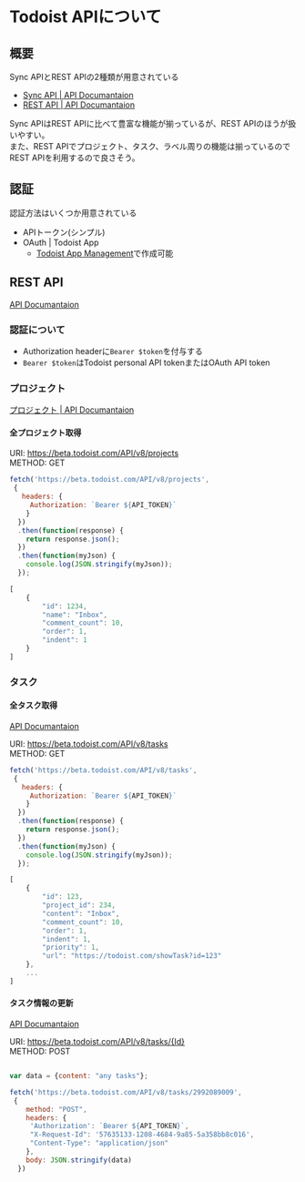 # Todoist APIについて

## 概要
Sync APIとREST APIの2種類が用意されている

- [Sync API | API Documantaion](https://developer.todoist.com/sync/v7/)
- [REST API | API Documantaion](https://doist.github.io/todoist-api/rest/v8/)

Sync APIはREST APIに比べて豊富な機能が揃っているが、REST APIのほうが扱いやすい。  
また、REST APIでプロジェクト、タスク、ラベル周りの機能は揃っているのでREST APIを利用するので良さそう。

## 認証
認証方法はいくつか用意されている

- APIトークン(シンプル)
- OAuth | Todoist App
  - [Todoist App Management](https://developer.todoist.com/appconsole.html)で作成可能

## REST API

[API Documantaion](https://doist.github.io/todoist-api/rest/v8/)

### 認証について
  - Authorization headerに`Bearer $token`を付与する
  - `Bearer $token`はTodoist personal API tokenまたはOAuth API token
  
### プロジェクト
[プロジェクト | API Documantaion](https://doist.github.io/todoist-api/rest/v8/#projects)

#### 全プロジェクト取得

URI: https://beta.todoist.com/API/v8/projects  
METHOD: GET

```js
fetch('https://beta.todoist.com/API/v8/projects',
 {
   headers: {
     Authorization: `Bearer ${API_TOKEN}`
    }
  })
  .then(function(response) {
    return response.json();
  })
  .then(function(myJson) {
    console.log(JSON.stringify(myJson));
  });

[
    {
        "id": 1234,
        "name": "Inbox",
        "comment_count": 10,
        "order": 1,
        "indent": 1
    }
]
```

### タスク

#### 全タスク取得

[API Documantaion](https://doist.github.io/todoist-api/rest/v8/#get-active-tasks)

URI: https://beta.todoist.com/API/v8/tasks  
METHOD: GET

```js
fetch('https://beta.todoist.com/API/v8/tasks',
 {
   headers: {
     Authorization: `Bearer ${API_TOKEN}`
    }
  })
  .then(function(response) {
    return response.json();
  })
  .then(function(myJson) {
    console.log(JSON.stringify(myJson));
  });

[
    {
        "id": 123,
        "project_id": 234,
        "content": "Inbox",
        "comment_count": 10,
        "order": 1,
        "indent": 1,
        "priority": 1,
        "url": "https://todoist.com/showTask?id=123"
    },
    ...
]
```

#### タスク情報の更新

[API Documantaion](https://doist.github.io/todoist-api/rest/v8/#get-active-tasks)

URI: https://beta.todoist.com/API/v8/tasks/{Id}  
METHOD: POST

```js

var data = {content: "any tasks"};

fetch('https://beta.todoist.com/API/v8/tasks/2992089009',
 {
    method: "POST",
    headers: {
     'Authorization': `Bearer ${API_TOKEN}`,
     "X-Request-Id": '57635133-1208-4684-9a85-5a358bb8c016',
     "Content-Type": "application/json"
    },
    body: JSON.stringify(data)
  })

```
